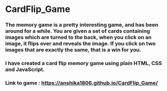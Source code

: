 # CardFlip_Game

### The memory game is a pretty interesting game, and has been around for a while. You are given a set of cards containing images which are turned to the back, when you click on an image, it flips over and reveals the image. If you click on two images that are exactly the same, that is a win for you.

### I have created a card flip memory game using plain HTML, CSS and JavaScript.

### Link to game : https://anshika1806.github.io/CardFlip_Game/
